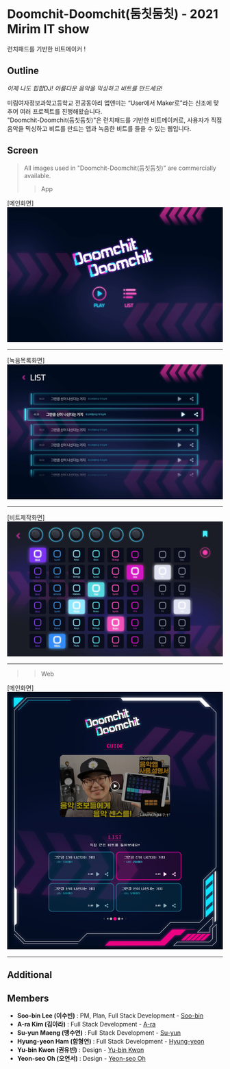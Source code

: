 # Doomchit-Doomchit(둠칫둠칫) - 2021 Mirim IT show
런치패드를 기반한 비트메이커 !

## Outline

_이제 나도 힙합DJ! 아름다운 음악을 믹싱하고 비트를 만드세요!_

미림여자정보과학고등학교 전공동아리 앱앤미는 “User에서 Maker로”라는 신조에 맞추어 여러 프로젝트를 진행해왔습니다.   
"Doomchit-Doomchit(둠칫둠칫)"은 런치패드를 기반한 비트메이커로, 사용자가 직접 음악을 믹싱하고 비트를 만드는 앱과 녹음한 비트를 들을 수 있는 웹입니다.

## Screen

> All images used in "Doomchit-Doomchit(둠칫둠칫)" are commercially available.
>> App

[메인화면]
![메인화면](prototype/app_main.jpg)

---------------------------------------
[녹음목록화면]
![녹음 목록 화면](prototype/app_list.jpg)

---------------------------------------
[비트제작화면]
![비트 제작 화면](prototype/app_beat.jpg)

---------------------------------------
>> Web

[메인화면]
![메인화면](prototype/web_main.jpg)

---------------------------------------

## Additional


## Members
* **Soo-bin Lee (이수빈)** : PM, Plan, Full Stack Development - [Soo-bin](https://github.com/ccomangi2)
* **A-ra Kim (김아라)** : Full Stack Development - [A-ra](https://github.com/IknowAra)
* **Su-yun Maeng (맹수연)** : Full Stack Development - [Su-yun](https://github.com/msuyeon)
* **Hyung-yeon Ham (함형연)** : Full Stack Development - [Hyung-yeon](https://github.com/guddus326)
* **Yu-bin Kwon (권유빈)** : Design - [Yu-bin Kwon]()
* **Yeon-seo Oh (오연서)** : Design - [Yeon-seo Oh]()

